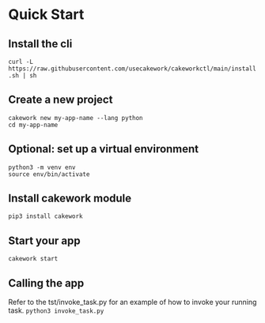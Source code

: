 # Quick Start #
## Install the cli ##
`curl -L https://raw.githubusercontent.com/usecakework/cakeworkctl/main/install.sh | sh`

## Create a new project ##
``` 
cakework new my-app-name --lang python
cd my-app-name
```

## Optional: set up a virtual environment ##
```
python3 -m venv env
source env/bin/activate
```

## Install cakework module ##
`pip3 install cakework`

## Start your app ##
`cakework start`

## Calling the app ##
Refer to the tst/invoke_task.py for an example of how to invoke your running task.
`python3 invoke_task.py`
